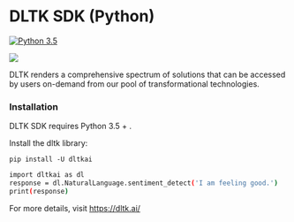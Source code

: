 # DLTK SDK (Python)
[![Python 3.5](https://img.shields.io/badge/python-3.5-blue.svg)](https://www.python.org/downloads/release/python-350/)


[![](https://github.com/dltk-ai/dltkai-sdk/blob/master/python/dltk.png)](https://dltk.ai/)

DLTK renders a comprehensive spectrum of solutions that can be accessed by users on-demand from our pool of transformational technologies.

### Installation

DLTK SDK requires Python 3.5 + .

Install the dltk library: 
```
pip install -U dltkai
```

```sh
import dltkai as dl
response = dl.NaturalLanguage.sentiment_detect('I am feeling good.')
print(response)
```

For more details, visit https://dltk.ai/
